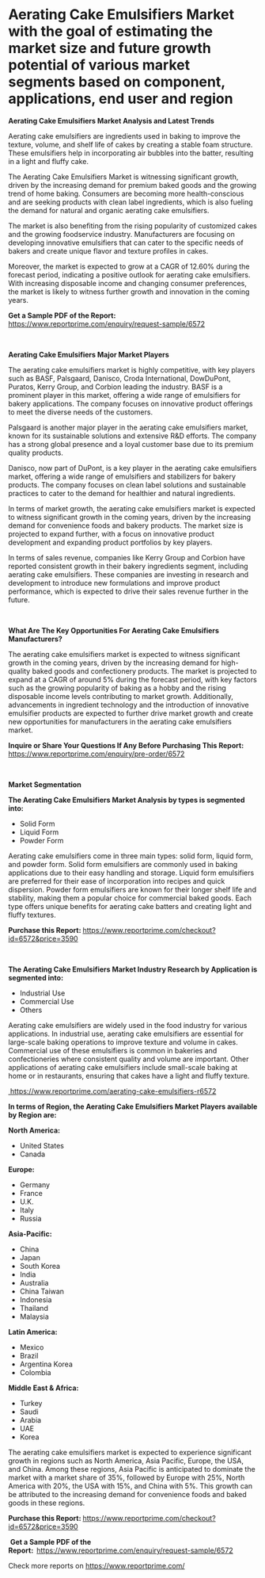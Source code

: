<p><h1>Aerating Cake Emulsifiers Market with the goal of estimating the market size and future growth potential of various market segments based on component, applications, end user and region</h1></p><p><strong>Aerating Cake Emulsifiers Market Analysis and Latest Trends</strong></p>
<p><p>Aerating cake emulsifiers are ingredients used in baking to improve the texture, volume, and shelf life of cakes by creating a stable foam structure. These emulsifiers help in incorporating air bubbles into the batter, resulting in a light and fluffy cake.</p><p>The Aerating Cake Emulsifiers Market is witnessing significant growth, driven by the increasing demand for premium baked goods and the growing trend of home baking. Consumers are becoming more health-conscious and are seeking products with clean label ingredients, which is also fueling the demand for natural and organic aerating cake emulsifiers.</p><p>The market is also benefiting from the rising popularity of customized cakes and the growing foodservice industry. Manufacturers are focusing on developing innovative emulsifiers that can cater to the specific needs of bakers and create unique flavor and texture profiles in cakes.</p><p>Moreover, the market is expected to grow at a CAGR of 12.60% during the forecast period, indicating a positive outlook for aerating cake emulsifiers. With increasing disposable income and changing consumer preferences, the market is likely to witness further growth and innovation in the coming years.</p></p>
<p><strong>Get a Sample PDF of the Report:&nbsp;</strong> <a href="https://www.reportprime.com/enquiry/request-sample/6572">https://www.reportprime.com/enquiry/request-sample/6572</a></p>
<p>&nbsp;</p>
<p><strong>Aerating Cake Emulsifiers Major Market Players</strong></p>
<p><p>The aerating cake emulsifiers market is highly competitive, with key players such as BASF, Palsgaard, Danisco, Croda International, DowDuPont, Puratos, Kerry Group, and Corbion leading the industry. BASF is a prominent player in this market, offering a wide range of emulsifiers for bakery applications. The company focuses on innovative product offerings to meet the diverse needs of the customers.</p><p>Palsgaard is another major player in the aerating cake emulsifiers market, known for its sustainable solutions and extensive R&D efforts. The company has a strong global presence and a loyal customer base due to its premium quality products.</p><p>Danisco, now part of DuPont, is a key player in the aerating cake emulsifiers market, offering a wide range of emulsifiers and stabilizers for bakery products. The company focuses on clean label solutions and sustainable practices to cater to the demand for healthier and natural ingredients.</p><p>In terms of market growth, the aerating cake emulsifiers market is expected to witness significant growth in the coming years, driven by the increasing demand for convenience foods and bakery products. The market size is projected to expand further, with a focus on innovative product development and expanding product portfolios by key players.</p><p>In terms of sales revenue, companies like Kerry Group and Corbion have reported consistent growth in their bakery ingredients segment, including aerating cake emulsifiers. These companies are investing in research and development to introduce new formulations and improve product performance, which is expected to drive their sales revenue further in the future.</p></p>
<p>&nbsp;</p>
<p><strong>What Are The Key Opportunities For Aerating Cake Emulsifiers Manufacturers?</strong></p>
<p><p>The aerating cake emulsifiers market is expected to witness significant growth in the coming years, driven by the increasing demand for high-quality baked goods and confectionery products. The market is projected to expand at a CAGR of around 5% during the forecast period, with key factors such as the growing popularity of baking as a hobby and the rising disposable income levels contributing to market growth. Additionally, advancements in ingredient technology and the introduction of innovative emulsifier products are expected to further drive market growth and create new opportunities for manufacturers in the aerating cake emulsifiers market.</p></p>
<p><strong>Inquire or Share Your Questions If Any Before Purchasing This Report:</strong> <a href="https://www.reportprime.com/enquiry/pre-order/6572">https://www.reportprime.com/enquiry/pre-order/6572</a></p>
<p>&nbsp;</p>
<p><strong>Market Segmentation</strong></p>
<p><strong>The Aerating Cake Emulsifiers Market Analysis by types is segmented into:</strong></p>
<p><ul><li>Solid Form</li><li>Liquid Form</li><li>Powder Form</li></ul></p>
<p><p>Aerating cake emulsifiers come in three main types: solid form, liquid form, and powder form. Solid form emulsifiers are commonly used in baking applications due to their easy handling and storage. Liquid form emulsifiers are preferred for their ease of incorporation into recipes and quick dispersion. Powder form emulsifiers are known for their longer shelf life and stability, making them a popular choice for commercial baked goods. Each type offers unique benefits for aerating cake batters and creating light and fluffy textures.</p></p>
<p><strong>Purchase this Report:&nbsp;</strong><a href="https://www.reportprime.com/checkout?id=6572&price=3590">https://www.reportprime.com/checkout?id=6572&price=3590</a></p>
<p>&nbsp;</p>
<p><strong>The Aerating Cake Emulsifiers Market Industry Research by Application is segmented into:</strong></p>
<p><ul><li>Industrial Use</li><li>Commercial Use</li><li>Others</li></ul></p>
<p><p>Aerating cake emulsifiers are widely used in the food industry for various applications. In industrial use, aerating cake emulsifiers are essential for large-scale baking operations to improve texture and volume in cakes. Commercial use of these emulsifiers is common in bakeries and confectioneries where consistent quality and volume are important. Other applications of aerating cake emulsifiers include small-scale baking at home or in restaurants, ensuring that cakes have a light and fluffy texture.</p></p>
<p><a href="https://www.reportprime.com/aerating-cake-emulsifiers-r6572">&nbsp;https://www.reportprime.com/aerating-cake-emulsifiers-r6572</a></p>
<p><strong>In terms of Region, the Aerating Cake Emulsifiers Market Players available by Region are:</strong></p>
<p>
    <p> <strong> North America: </strong>
        <ul>
            <li>United States</li>
            <li>Canada</li>
        </ul>
        </p> 
    <p> <strong> Europe: </strong>
        <ul>
            <li>Germany</li>
            <li>France</li>
            <li>U.K.</li>
            <li>Italy</li>
            <li>Russia</li>
        </ul>
        </p> 
    <p> <strong> Asia-Pacific: </strong>
        <ul>
            <li>China</li>
            <li>Japan</li>
            <li>South Korea</li>
            <li>India</li>
            <li>Australia</li>
            <li>China Taiwan</li>
            <li>Indonesia</li>
            <li>Thailand</li>
            <li>Malaysia</li>
        </ul>
        </p> 
    <p> <strong> Latin America: </strong>
        <ul>
            <li>Mexico</li>
            <li>Brazil</li>
            <li>Argentina Korea</li>
            <li>Colombia</li>
        </ul>
        </p> 
    <p> <strong> Middle East & Africa: </strong>
        <ul>
            <li>Turkey</li>
            <li>Saudi</li>
            <li>Arabia</li>
            <li>UAE</li>
            <li>Korea</li>
        </ul>
    </p>
    </p>
<p><p>The aerating cake emulsifiers market is expected to experience significant growth in regions such as North America, Asia Pacific, Europe, the USA, and China. Among these regions, Asia Pacific is anticipated to dominate the market with a market share of 35%, followed by Europe with 25%, North America with 20%, the USA with 15%, and China with 5%. This growth can be attributed to the increasing demand for convenience foods and baked goods in these regions.</p></p>
<p><strong>Purchase this Report: </strong><a href="https://www.reportprime.com/checkout?id=6572&price=3590">https://www.reportprime.com/checkout?id=6572&price=3590</a></p>
<p>&nbsp;<strong>Get a Sample PDF of the Report:&nbsp;&nbsp;</strong><a href="https://www.reportprime.com/enquiry/request-sample/6572">https://www.reportprime.com/enquiry/request-sample/6572</a></p>
<p><strong></strong></p>
<p>Check more reports on <a href="https://www.reportprime.com/">https://www.reportprime.com/</a></p>